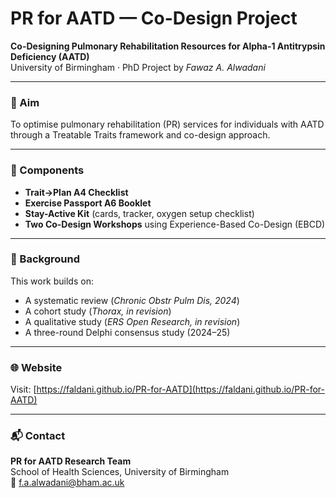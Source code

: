# PR for AATD — Co-Design Project

**Co-Designing Pulmonary Rehabilitation Resources for Alpha-1 Antitrypsin Deficiency (AATD)**  
University of Birmingham · PhD Project by *Fawaz A. Alwadani*

---

### 🎯 Aim
To optimise pulmonary rehabilitation (PR) services for individuals with AATD through a Treatable Traits framework and co-design approach.

---

### 🧩 Components
- **Trait→Plan A4 Checklist**
- **Exercise Passport A6 Booklet**
- **Stay-Active Kit** (cards, tracker, oxygen setup checklist)
- **Two Co-Design Workshops** using Experience-Based Co-Design (EBCD)

---

### 🧠 Background
This work builds on:
- A systematic review (*Chronic Obstr Pulm Dis, 2024*)
- A cohort study (*Thorax, in revision*)
- A qualitative study (*ERS Open Research, in revision*)
- A three-round Delphi consensus study (2024–25)

---

### 🌐 Website
Visit: [https://faldani.github.io/PR-for-AATD](https://faldani.github.io/PR-for-AATD)

---

### 📬 Contact
**PR for AATD Research Team**  
School of Health Sciences, University of Birmingham  
📧 f.a.alwadani@bham.ac.uk
